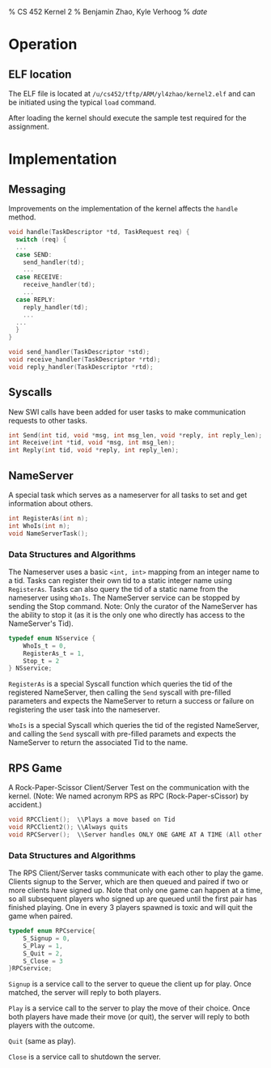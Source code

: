 % CS 452 Kernel 2 
% Benjamin Zhao, Kyle Verhoog
% $date$


# Operation
## ELF location
The ELF file is located at `/u/cs452/tftp/ARM/yl4zhao/kernel2.elf` and can be initiated using the typical `load` command.

After loading the kernel should execute the sample test required for the assignment.

# Implementation

## Messaging

Improvements on the implementation of the kernel affects the `handle` method.

```c
void handle(TaskDescriptor *td, TaskRequest req) {
  switch (req) {
  ...
  case SEND:
    send_handler(td);
    ... 
  case RECEIVE:
    receive_handler(td);
    ...
  case REPLY:
    reply_handler(td);
    ...
  ...
  }
}

void send_handler(TaskDescriptor *std);
void receive_handler(TaskDescriptor *rtd);
void reply_handler(TaskDescriptor *rtd);
```

## Syscalls

New SWI calls have been added for user tasks to make communication requests to other tasks.

```c
int Send(int tid, void *msg, int msg_len, void *reply, int reply_len);
int Receive(int *tid, void *msg, int msg_len);
int Reply(int tid, void *reply, int reply_len);
```

## NameServer

A special task which serves as a nameserver for all tasks to set and get information about others.

```c
int RegisterAs(int n);
int WhoIs(int n);
void NameServerTask();
```

### Data Structures and Algorithms

The Nameserver uses a basic `<int, int>` mapping from an integer name to a tid. Tasks can register their own tid to a static integer name using `RegisterAs`. Tasks can also query the tid of a static name from the nameserver using `WhoIs`. The NameServer service can be stopped by sending the Stop command. Note: Only the curator of the NameServer has the ability to stop it (as it is the only one who directly has access to the NameServer's Tid).  

```c
typedef enum NSservice {
	WhoIs_t = 0,
	RegisterAs_t = 1,
	Stop_t = 2
} NSservice;

```

`RegisterAs` is a special Syscall function which queries the tid of the registered NameServer, then calling the `Send` syscall with pre-filled parameters and expects the NameServer to return a success or failure on registering the user task into the nameserver.

`WhoIs` is a special Syscall which queries the tid of the registed NameServer, and calling the `Send` syscall with pre-filled paramets and expects the NameServer to return the associated Tid to the name.


## RPS Game

A Rock-Paper-Scissor Client/Server Test on the communication with the kernel. (Note: We named acronym RPS as RPC (Rock-Paper-sCissor) by accident.)

```c
void RPCClient();  \\Plays a move based on Tid
void RPCClient2(); \\Always quits 
void RPCServer();  \\Server handles ONLY ONE GAME AT A TIME (All other players are queued)
```

### Data Structures and Algorithms

The RPS Client/Server tasks communicate with each other to play the game. Clients signup to the Server, which are then queued and paired if two or more clients have signed up. Note that only one game can happen at a time, so all subsequent players who signed up are queued until the first pair has finished playing. One in every 3 players spawned is toxic and will quit the game when paired.

```c
typedef enum RPCservice{
	S_Signup = 0,
	S_Play = 1,
	S_Quit = 2,
	S_Close = 3
}RPCservice;
```

`Signup` is a service call to the server to queue the client up for play. Once matched, the server will reply to both players.

`Play` is a service call to the server to play the move of their choice. Once both players have made their move (or quit), the server will reply to both players with the outcome.

`Quit` (same as play).

`Close` is a service call to shutdown the server.


